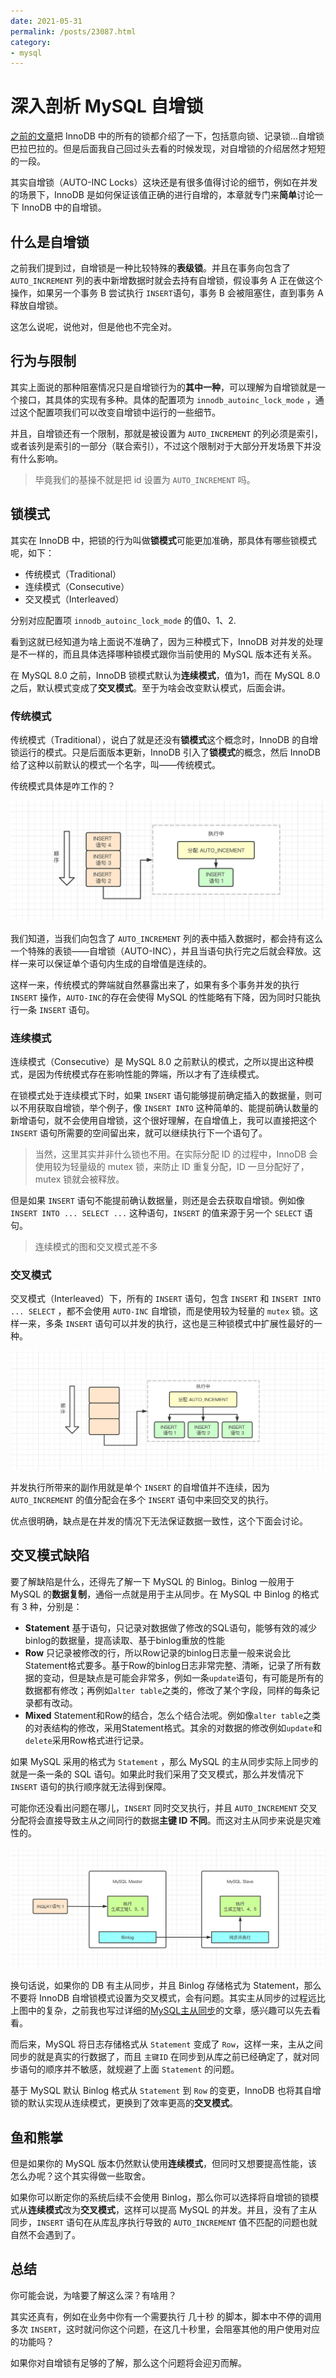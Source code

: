 ```yaml
---
date: 2021-05-31
permalink: /posts/23087.html
category:
- mysql
---
```


# 深入剖析 MySQL 自增锁

[之前的文章](https://mp.weixin.qq.com/s/rB0MHssNG_9ivZP2ka-EYw)把 InnoDB 中的所有的锁都介绍了一下，包括意向锁、记录锁...自增锁巴拉巴拉的。但是后面我自己回过头去看的时候发现，对自增锁的介绍居然才短短的一段。

其实自增锁（AUTO-INC Locks）这块还是有很多值得讨论的细节，例如在并发的场景下，InnoDB 是如何保证该值正确的进行自增的，本章就专门来**简单**讨论一下 InnoDB 中的自增锁。



## 什么是自增锁

之前我们提到过，自增锁是一种比较特殊的**表级锁**。并且在事务向包含了 `AUTO_INCREMENT` 列的表中新增数据时就会去持有自增锁，假设事务 A 正在做这个操作，如果另一个事务 B 尝试执行 `INSERT`语句，事务 B 会被阻塞住，直到事务 A 释放自增锁。

这怎么说呢，说他对，但是他也不完全对。



## 行为与限制

其实上面说的那种阻塞情况只是自增锁行为的**其中一种**，可以理解为自增锁就是一个接口，其具体的实现有多种。具体的配置项为 `innodb_autoinc_lock_mode` ，通过这个配置项我们可以改变自增锁中运行的一些细节。

并且，自增锁还有一个限制，那就是被设置为 `AUTO_INCREMENT`  的列必须是索引，或者该列是索引的一部分（联合索引），不过这个限制对于大部分开发场景下并没有什么影响。

> 毕竟我们的基操不就是把 id 设置为 `AUTO_INCREMENT` 吗。



## 锁模式

其实在 InnoDB 中，把锁的行为叫做**锁模式**可能更加准确，那具体有哪些锁模式呢，如下：

- 传统模式（Traditional）
- 连续模式（Consecutive）
- 交叉模式（Interleaved）

分别对应配置项 `innodb_autoinc_lock_mode`  的值0、1、2.

看到这就已经知道为啥上面说不准确了，因为三种模式下，InnoDB 对并发的处理是不一样的，而且具体选择哪种锁模式跟你当前使用的 MySQL 版本还有关系。

在 MySQL 8.0 之前，InnoDB 锁模式默认为**连续模式**，值为1，而在 MySQL 8.0 之后，默认模式变成了**交叉模式**。至于为啥会改变默认模式，后面会讲。



### 传统模式

传统模式（Traditional），说白了就是还没有**锁模式**这个概念时，InnoDB 的自增锁运行的模式。只是后面版本更新，InnoDB 引入了**锁模式**的概念，然后 InnoDB 给了这种以前默认的模式一个名字，叫——传统模式。

传统模式具体是咋工作的？

![](/images/mysql/23087/traditional-mode.jpeg)

我们知道，当我们向包含了 `AUTO_INCREMENT` 列的表中插入数据时，都会持有这么一个特殊的表锁——自增锁（AUTO-INC），并且当语句执行完之后就会释放。这样一来可以保证单个语句内生成的自增值是连续的。

这样一来，传统模式的弊端就自然暴露出来了，如果有多个事务并发的执行 `INSERT` 操作，`AUTO-INC`的存在会使得 MySQL 的性能略有下降，因为同时只能执行一条 `INSERT` 语句。



### 连续模式

连续模式（Consecutive）是 MySQL 8.0 之前默认的模式，之所以提出这种模式，是因为传统模式存在影响性能的弊端，所以才有了连续模式。

在锁模式处于连续模式下时，如果 `INSERT` 语句能够提前确定插入的数据量，则可以不用获取自增锁，举个例子，像 `INSERT INTO` 这种简单的、能提前确认数量的新增语句，就不会使用自增锁，这个很好理解，在自增值上，我可以直接把这个 `INSERT` 语句所需要的空间留出来，就可以继续执行下一个语句了。

> 当然，这里其实并非什么锁也不用。在实际分配 ID 的过程中，InnoDB 会使用较为轻量级的 mutex 锁，来防止 ID 重复分配，ID 一旦分配好了，mutex 锁就会被释放。

但是如果 `INSERT` 语句不能提前确认数据量，则还是会去获取自增锁。例如像 `INSERT INTO ... SELECT ...` 这种语句，`INSERT` 的值来源于另一个 `SELECT` 语句。

> 连续模式的图和交叉模式差不多



### 交叉模式

交叉模式（Interleaved）下，所有的 `INSERT` 语句，包含 `INSERT` 和 `INSERT INTO ... SELECT` ，都不会使用 `AUTO-INC` 自增锁，而是使用较为轻量的 `mutex`  锁。这样一来，多条 `INSERT` 语句可以并发的执行，这也是三种锁模式中扩展性最好的一种。

![](/images/mysql/23087/interleaved-mode.jpeg)

并发执行所带来的副作用就是单个 `INSERT` 的自增值并不连续，因为 `AUTO_INCREMENT` 的值分配会在多个 `INSERT` 语句中来回交叉的执行。

优点很明确，缺点是在并发的情况下无法保证数据一致性，这个下面会讨论。



## 交叉模式缺陷

要了解缺陷是什么，还得先了解一下 MySQL 的 Binlog。Binlog 一般用于 MySQL 的**数据复制**，通俗一点就是用于主从同步。在 MySQL 中 Binlog 的格式有 3 种，分别是：

- **Statement** 基于语句，只记录对数据做了修改的SQL语句，能够有效的减少binlog的数据量，提高读取、基于binlog重放的性能
- **Row** 只记录被修改的行，所以Row记录的binlog日志量一般来说会比Statement格式要多。基于Row的binlog日志非常完整、清晰，记录了所有数据的变动，但是缺点是可能会非常多，例如一条`update`语句，有可能是所有的数据都有修改；再例如`alter table`之类的，修改了某个字段，同样的每条记录都有改动。
- **Mixed** Statement和Row的结合，怎么个结合法呢。例如像`alter table`之类的对表结构的修改，采用Statement格式。其余的对数据的修改例如`update`和`delete`采用Row格式进行记录。

如果 MySQL 采用的格式为 `Statement` ，那么 MySQL 的主从同步实际上同步的就是一条一条的 SQL 语句。如果此时我们采用了交叉模式，那么并发情况下 `INSERT` 语句的执行顺序就无法得到保障。

可能你还没看出问题在哪儿，`INSERT` 同时交叉执行，并且 `AUTO_INCREMENT` 交叉分配将会直接导致主从之间同行的数据**主键 ID 不同**。而这对主从同步来说是灾难性的。

![](/images/mysql/23087/bug-in-interleaved-mode.jpeg)

换句话说，如果你的 DB 有主从同步，并且 Binlog 存储格式为 Statement，那么不要将 InnoDB 自增锁模式设置为交叉模式，会有问题。其实主从同步的过程远比上图中的复杂，之前我也写过详细的[MySQL主从同步](https://mp.weixin.qq.com/s/xejfrjc1CO0r8uBT-_vpag)的文章，感兴趣可以先去看看。

而后来，MySQL 将日志存储格式从 `Statement` 变成了 `Row`，这样一来，主从之间同步的就是真实的行数据了，而且 `主键ID` 在同步到从库之前已经确定了，就对同步语句的顺序并不敏感，就规避了上面 `Statement` 的问题。

基于 MySQL 默认 Binlog 格式从 `Statement` 到 `Row` 的变更，InnoDB 也将其自增锁的默认实现从连续模式，更换到了效率更高的**交叉模式**。



## 鱼和熊掌

但是如果你的 MySQL 版本仍然默认使用**连续模式**，但同时又想要提高性能，该怎么办呢？这个其实得做一些取舍。

如果你可以断定你的系统后续不会使用 Binlog，那么你可以选择将自增锁的锁模式从**连续模式**改为**交叉模式**，这样可以提高 MySQL 的并发。并且，没有了主从同步，`INSERT` 语句在从库乱序执行导致的 `AUTO_INCREMENT` 值不匹配的问题也就自然不会遇到了。



## 总结

你可能会说，为啥要了解这么深？有啥用？

其实还真有，例如在业务中你有一个需要执行 几十秒 的脚本，脚本中不停的调用多次 `INSERT`，这时就问你这个问题，在这几十秒里，会阻塞其他的用户使用对应的功能吗？

如果你对自增锁有足够的了解，那么这个问题将会迎刃而解。
